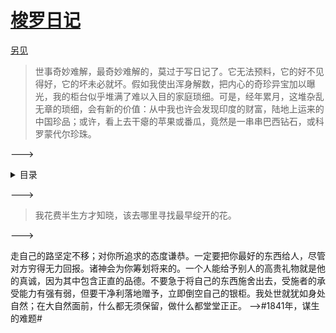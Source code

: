 <link href="../css/style.css" rel="stylesheet" type="text/css" />

# [梭罗日记](http://m.99csw.com/book/508/index.html)

<span class="r">[另见](http://m.tadu.com/book/catalog/1424?partId=42236)

> <span class="wavy">世事奇妙难解，最奇妙难解的，莫过于写日记了。它无法预料，它的好不见得好，它的坏未必就坏。假如我使出浑身解数，把内心的奇珍异宝加以曝光，我的柜台似乎堆满了难以入目的家庭琐细。可是，经年累月，这堆杂乱无章的琐细，会有新的价值：从中我也许会发现印度的财富，陆地上运来的中国珍品；或许，看上去干瘪的苹果或番瓜，竟然是一串串巴西钻石，或科罗蒙代尔珍珠。

<span class="r">--->

<details markdown='1'><summary>目录</summary>
<div class="dir">

- [第1节：生态理性的范本（序）](http://m.99csw.com/book/508/16577.html)
- [第2节：1837年，大学毕业回乡](http://m.99csw.com/book/508/16578.html)
- [第3节：1839年，梭罗恋爱了](http://m.99csw.com/book/508/16579.html)
- [第4节：1841年，谋生的难题](http://m.99csw.com/book/508/16580.html)
- [第5节：1842年，与霍桑有了交往](http://m.99csw.com/book/508/16581.html)
- [第6节：1843年，颇为失落的一年](http://m.99csw.com/book/508/16582.html)
- [第7节：1845年，解除文明的约束](http://m.99csw.com/book/508/16583.html)
- [第8节：这个夜晚令我难忘](http://m.99csw.com/book/508/16584.html)
- [第9节：1846年，意义重大的年头](http://m.99csw.com/book/508/16585.html)
- [第10节：1850年，访问科德角](http://m.99csw.com/book/508/16586.html)
- [第11节：寻找刺激的嗜好](http://m.99csw.com/book/508/16587.html)
- [第12节：1851年，参与收容逃亡奴隶的地下活动](http://m.99csw.com/book/508/16588.html)
- [第13节：纯洁的品性](http://m.99csw.com/book/508/16589.html)
- [第14节：理性和意识的警示](http://m.99csw.com/book/508/16590.html)
- [第15节：走人们走过的路](http://m.99csw.com/book/508/16591.html)
- [第16节：美德的博大精深](http://m.99csw.com/book/508/16592.html)
- [第17节：从哪儿进入心灵的？](http://m.99csw.com/book/508/16593.html)
- [第18节：我都34岁了](http://m.99csw.com/book/508/16594.html)
- [第19节：抱负越远大遇到的障碍就越多](http://m.99csw.com/book/508/16595.html)
- [第20节：天赐的荣耀](http://m.99csw.com/book/508/16596.html)

----

- [第21节：再创造一个天国](http://m.99csw.com/book/508/16597.html)
- [第22节：健康的人绝不会对冬天不满](http://m.99csw.com/book/508/16598.html)
- [第23节：1852年，生活倒像是有了某种常规](http://m.99csw.com/book/508/16599.html)
- [第24节：蓝知更鸟用背驮来了苍天](http://m.99csw.com/book/508/16600.html)
- [第25节：我的演讲要达到什么目的呢](http://m.99csw.com/book/508/16601.html)
- [第26节：诗人想像的翅膀](http://m.99csw.com/book/508/16602.html)
- [第27节：不同寻常的清澈和宁静](http://m.99csw.com/book/508/16603.html)
- [第28节：恨大大超过了爱](http://m.99csw.com/book/508/16604.html)
- [第29节：事实是非常具有启发性的](http://m.99csw.com/book/508/16605.html)
- [第30节：“大自然”只是健康的另一个名称](http://m.99csw.com/book/508/16606.html)
- [第31节：1854年，《瓦尔登湖》出版](http://m.99csw.com/book/508/16607.html)
- [第32节：显然这是一场强雷阵雨](http://m.99csw.com/book/508/16608.html)
- [第33节：远去的夏季的追忆](http://m.99csw.com/book/508/16609.html)
- [第34节：去费尔黑文湖](http://m.99csw.com/book/508/16610.html)
- [第35节：托马斯·史密斯](http://m.99csw.com/book/508/16611.html)
- [第36节：现在是收获栗子的时候](http://m.99csw.com/book/508/16612.html)

----

- [第37节：1856年，梭罗恢复了健康](http://m.99csw.com/book/508/16613.html)
- [第38节：永久地处于分离状态](http://m.99csw.com/book/508/16614.html)
- [第39节：永别了，我的朋友们](http://m.99csw.com/book/508/16615.html)
- [第40节：反奴隶制游击队领袖](http://m.99csw.com/book/508/16616.html)
- [第41节：令人心神爽快的情景](http://m.99csw.com/book/508/16617.html)
- [第42节：出乎意外的酬报](http://m.99csw.com/book/508/16618.html)
- [第43节：到太阳点燃的火堆里去吧](http://m.99csw.com/book/508/16619.html)
- [第44节：1859年，梭罗的父亲去世](http://m.99csw.com/book/508/16620.html)
- [第45节：人人追逐钱财](http://m.99csw.com/book/508/16621.html)
- [第46节：顺着河去费尔黑文湖](http://m.99csw.com/book/508/16622.html)
- [第47节：生活的准则和逻辑](http://m.99csw.com/book/508/16623.html)
- [第48节：朱子仪：译后记](http://m.99csw.com/book/508/16624.html)

</div>
</details>

<span class="r">--->

<!--div class="dir">

- [第1节:　生态理性的范本（序）](http://m.tadu.com/book/1424/42235)
- [第2节:　1837年，大学毕业回乡](http://m.tadu.com/book/1424/42236)
- [第3节:　1839年，梭罗恋爱了](http://m.tadu.com/book/1424/42237)
- [第4节:　1841年，谋生的难题](http://m.tadu.com/book/1424/42238)
- [第5节:　1842年，与霍桑有了交往](http://m.tadu.com/book/1424/42239)
- [第6节:　1843年，颇为失落的一年](http://m.tadu.com/book/1424/42240)
- [第7节:　1845年，解除文明的约束](http://m.tadu.com/book/1424/42241)
- [第8节:　这个夜晚令我难忘](http://m.tadu.com/book/1424/42242)
- [第9节:　1846年，意义重大的年头](http://m.tadu.com/book/1424/42243)
- [第10节:　1850年，访问科德角](http://m.tadu.com/book/1424/42244)
- [第11节:　寻找刺激的嗜好](http://m.tadu.com/book/1424/42245)
- [第12节:　1851年，参与收容逃亡奴隶的地下活动](http://m.tadu.com/book/1424/42246)
- [第13节:　纯洁的品性](http://m.tadu.com/book/1424/42247)
- [第14节:　理性和意识的警示](http://m.tadu.com/book/1424/42248)
- [第15节:　走人们走过的路](http://m.tadu.com/book/1424/42249)
- [第16节:　美德的博大精深](http://m.tadu.com/book/1424/42250)
- [第17节:　从哪儿进入心灵的？](http://m.tadu.com/book/1424/42251)
- [第18节:　我都34岁了](http://m.tadu.com/book/1424/42252)
- [第19节:　抱负越远大遇到的障碍就越多](http://m.tadu.com/book/1424/42253)
- [第20节:　天赐的荣耀](http://m.tadu.com/book/1424/42254)
- [第21节:　再创造一个天国](http://m.tadu.com/book/1424/42255)
- [第22节:　健康的人绝不会对冬天不满](http://m.tadu.com/book/1424/42256)
- [第23节:　1852年，生活倒像是有了某种常规](http://m.tadu.com/book/1424/42257)
- [第24节:　蓝知更鸟用背驮来了苍天](http://m.tadu.com/book/1424/42258)
- [第25节:　我的演讲要达到什么目的呢](http://m.tadu.com/book/1424/42259)
- [第26节:　诗人想像的翅膀](http://m.tadu.com/book/1424/42260)
- [第27节:　不同寻常的清澈和宁静](http://m.tadu.com/book/1424/42261)
- [第28节:　恨大大超过了爱](http://m.tadu.com/book/1424/42262)
- [第29节:　事实是非常具有启发性的](http://m.tadu.com/book/1424/42263)
- [第30节:　“大自然”只是健康的另一个名称](http://m.tadu.com/book/1424/42264)
- [第31节:　1854年，《瓦尔登湖》出版](http://m.tadu.com/book/1424/42265)
- [第32节:　显然这是一场强雷阵雨](http://m.tadu.com/book/1424/42266)
- [第33节:　远去的夏季的追忆](http://m.tadu.com/book/1424/42267)
- [第34节:　去费尔黑文湖](http://m.tadu.com/book/1424/42268)
- [第35节:　托马斯·史密斯](http://m.tadu.com/book/1424/42269)
- [第36节:　现在是收获栗子的时候](http://m.tadu.com/book/1424/42270)
- [第37节:　1856年，梭罗恢复了健康](http://m.tadu.com/book/1424/42271)
- [第38节:　永久地处于分离状态](http://m.tadu.com/book/1424/42272)
- [第39节:　永别了，我的朋友们](http://m.tadu.com/book/1424/42273)
- [第40节:　反奴隶制游击队领袖](http://m.tadu.com/book/1424/42274)
- [第40节:　反奴隶制游击队领袖](http://m.tadu.com/book/1424/42275)
- [第41节:　令人心神爽快的情景](http://m.tadu.com/book/1424/42275)
- [第42节:　出乎意外的酬报](http://m.tadu.com/book/1424/42276)
- [第43节:　到太阳点燃的火堆里去吧](http://m.tadu.com/book/1424/42277)
- [第44节:　1859年，梭罗的父亲去世](http://m.tadu.com/book/1424/42278)
- [第45节:　人人追逐钱财](http://m.tadu.com/book/1424/42279)
- [第46节:　顺着河去费尔黑文湖](http://m.tadu.com/book/1424/42280)
- [第47节:　生活的准则和逻辑](http://m.tadu.com/book/1424/42281)
- [第48节:　朱子仪:　译后记](http://m.tadu.com/book/1424/42282)

</div>

<span class="r">--->

> <span class="wavy">我花费半生方才知晓，该去哪里寻找最早绽开的花。

<span class="r">--->

<div class="p">

<span class="wavy">走自己的路坚定不移；对你所追求的态度谦恭。一定要把你最好的东西给人，尽管对方穷得无力回报。诸神会为你筹划将来的。一个人能给予别人的高贵礼物就是他的真诚，因为其中包含正直的品德。不要急于将自己的东西施舍出去，受施者的承受能力有强有弱，但要干净利落地赠予，立即倒空自己的银柜。我处世就犹如身处自然；在大自然面前，什么都无须保留，做什么都堂堂正正。
<span class="r">-->#1841年，谋生的难题#

